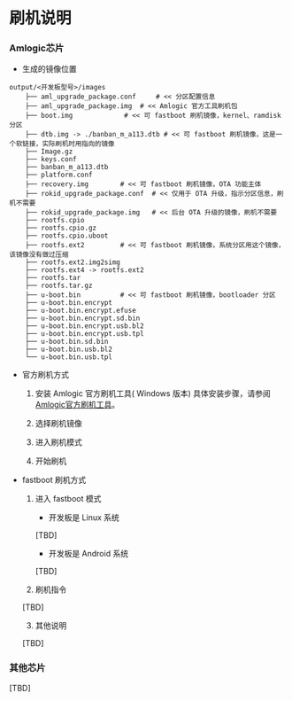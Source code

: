 # 刷机说明


### Amlogic芯片

* 生成的镜像位置

```
output/<开发板型号>/images
	├── aml_upgrade_package.conf     # << 分区配置信息
	├── aml_upgrade_package.img	 # << Amlogic 官方工具刷机包
	├── boot.img			 # << 可 fastboot 刷机镜像，kernel、ramdisk 分区
	├── dtb.img -> ./banban_m_a113.dtb # << 可 fastboot 刷机镜像，这是一个软链接，实际刷机时用指向的镜像
	├── Image.gz
	├── keys.conf
	├── banban_m_a113.dtb
	├── platform.conf
	├── recovery.img		# << 可 fastboot 刷机镜像，OTA 功能主体
	├── rokid_upgrade_package.conf  # << 仅用于 OTA 升级，指示分区信息，刷机不需要
	├── rokid_upgrade_package.img   # << 后台 OTA 升级的镜像，刷机不需要
	├── rootfs.cpio
	├── rootfs.cpio.gz
	├── rootfs.cpio.uboot
	├── rootfs.ext2			# << 可 fastboot 刷机镜像，系统分区用这个镜像，该镜像没有做过压缩
	├── rootfs.ext2.img2simg
	├── rootfs.ext4 -> rootfs.ext2
	├── rootfs.tar
	├── rootfs.tar.gz
	├── u-boot.bin			# << 可 fastboot 刷机镜像，bootloader 分区
	├── u-boot.bin.encrypt
	├── u-boot.bin.encrypt.efuse
	├── u-boot.bin.encrypt.sd.bin
	├── u-boot.bin.encrypt.usb.bl2
	├── u-boot.bin.encrypt.usb.tpl
	├── u-boot.bin.sd.bin
	├── u-boot.bin.usb.bl2
	└── u-boot.bin.usb.tpl
```

* 官方刷机方式
	

	1. 安装 Amlogic 官方刷机工具( Windows 版本)
		具体安装步骤，请参阅[Amlogic官方刷机工具](../../files/AmlUSBBurning.pdf)。

	2. 选择刷机镜像


	3. 进入刷机模式


	4. 开始刷机 

* fastboot 刷机方式
	1. 进入 fastboot 模式
		* 开发板是 Linux 系统
	
		[TBD]	

		* 开发板是 Android 系统

		[TBD]	

	2. 刷机指令

	[TBD]	

	3. 其他说明

	[TBD]	

### 其他芯片

[TBD]


